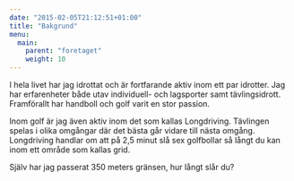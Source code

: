 ```yaml
---
date: "2015-02-05T21:12:51+01:00"
title: "Bakgrund"
menu:
  main:
    parent: "foretaget"
    weight: 10
---
```

I hela livet har jag idrottat och är fortfarande aktiv inom ett par idrotter.
Jag har erfarenheter både utav individuell- och lagsporter samt tävlingsidrott.
Framförallt har handboll och golf varit en stor passion.

Inom golf är jag även aktiv inom det som kallas Longdriving.
Tävlingen spelas i olika omgångar där det bästa går vidare till nästa omgång.
Longdriving handlar om att på 2,5 minut slå sex golfbollar så långt du kan inom ett område som kallas grid.

Själv har jag passerat 350 meters gränsen, hur långt slår du?
